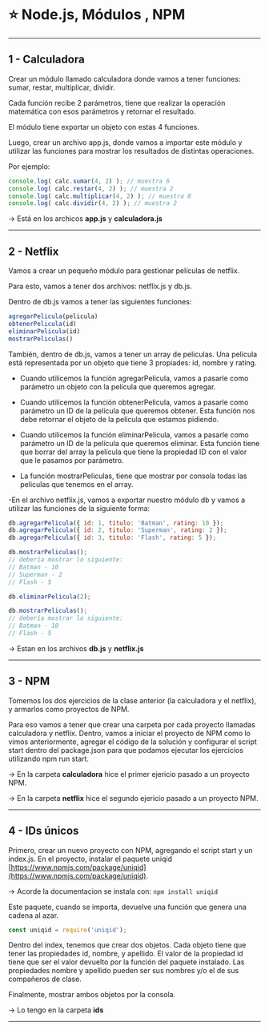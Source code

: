 # :star: Node.js, Módulos , NPM

---

## 1 - Calculadora

Crear un módulo llamado calculadora donde vamos a tener funciones: sumar, restar, multiplicar, dividir.

Cada función recibe 2 parámetros, tiene que realizar la operación matemática con esos parámetros y retornar el resultado.

El módulo tiene exportar un objeto con estas 4 funciones.

Luego, crear un archivo app.js, donde vamos a importar este módulo y utilizar las funciones para mostrar los resultados de distintas operaciones.

Por ejemplo:
```JavaScript
console.log( calc.sumar(4, 2) ); // muestra 6
console.log( calc.restar(4, 2) ); // muestra 2
console.log( calc.multiplicar(4, 2) ); // muestra 8
console.log( calc.dividir(4, 2) ); // muestra 2
```

-> Está en los archicos **app.js** y **calculadora.js**

---

## 2 - Netflix

Vamos a crear un pequeño módulo para gestionar películas de netflix. 

Para esto, vamos a tener dos archivos: netflix.js y db.js.

Dentro de db.js vamos a tener las siguientes funciones:
```JavaScript
agregarPelicula(pelicula)
obtenerPelicula(id)
eliminarPelicula(id)
mostrarPeliculas()
```

También, dentro de db.js, vamos a tener un array de peliculas. Una película está representada por un objeto que tiene 3 propiades: id, nombre y rating.

- Cuando utilicemos la función agregarPelicula, vamos a pasarle como parámetro un objeto con la película que queremos agregar.

- Cuando utilicemos la función obtenerPelicula, vamos a pasarle como parámetro un ID de la película que queremos obtener. Esta función nos debe retornar el objeto de la película que estamos pidiendo.

- Cuando utilicemos la función eliminarPelicula, vamos a pasarle como parámetro un ID de la película que queremos eliminar. Esta función tiene que borrar del array la película que tiene la propiedad ID con el valor que le pasamos por parámetro.

- La función mostrarPeliculas, tiene que mostrar por consola todas las peliculas que tenemos en el array.

-En el archivo netflix.js, vamos a exportar nuestro módulo db y vamos a utilizar las funciones de la siguiente forma:

```JavaScript
db.agregarPelicula({ id: 1, titulo: 'Batman', rating: 10 });
db.agregarPelicula({ id: 2, titulo: 'Superman', rating: 2 });
db.agregarPelicula({ id: 3, titulo: 'Flash', rating: 5 });

db.mostrarPeliculas();
// debería mostrar lo siguiente:
// Batman - 10
// Superman - 2
// Flash - 5

db.eliminarPelicula(2);

db.mostrarPeliculas();
// debería mostrar lo siguiente:
// Batman - 10
// Flash - 5
```

-> Estan en los archivos **db.js** y **netflix.js**

---

## 3 - NPM

Tomemos los dos ejercicios de la clase anterior (la calculadora y el netflix), y armarlos como proyectos de NPM.

Para eso vamos a tener que crear una carpeta por cada proyecto llamadas calculadora y netflix. Dentro, vamos a iniciar el proyecto de NPM como lo vimos anteriormente, agregar el código de la solución y configurar el script start dentro del package.json para que podamos ejecutar los ejercicios utilizando npm run start.

-> En la carpeta **calculadora** hice el primer ejericio pasado a un proyecto NPM.

-> En la carpeta **netflix** hice el segundo ejericio pasado a un proyecto NPM.

---

## 4 - IDs únicos

Primero, crear un nuevo proyecto con NPM, agregando el script start y un index.js. En el proyecto, instalar el paquete uniqid [https://www.npmjs.com/package/uniqid](https://www.npmjs.com/package/uniqid). 

-> Acorde la documentacion se instala con: ```npm install uniqid```

Este paquete, cuando se importa, devuelve una función que genera una cadena al azar.

```JavaScript
const uniqid = require('uniqid');
```

Dentro del index, tenemos que crear dos objetos. Cada objeto tiene que tener las propiedades id, nombre, y apellido. El valor de la propiedad id tiene que ser el valor devuelto por la función del paquete instalado. Las propiedades nombre y apellido pueden ser sus nombres y/o el de sus compañeros de clase. 

Finalmente, mostrar ambos objetos por la consola.

-> Lo tengo en la carpeta **ids**

---
